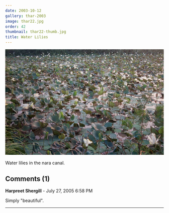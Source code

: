 ```yaml
---
date: 2003-10-12
gallery: thar-2003
image: thar22.jpg
order: 42
thumbnail: thar22-thumb.jpg
title: Water Lilies
---
```


![Water Lilies](./thar22.jpg)

Water lilies in the nara canal.

<div id="comments">

## Comments (1)

**Harpreet Shergill** - July 27, 2005  6:58 PM

Simply "beautiful".

---

</div>